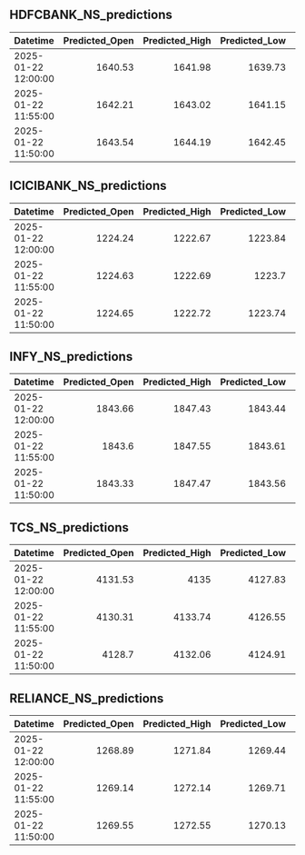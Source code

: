 ## HDFCBANK_NS_predictions
| Datetime            |   Predicted_Open |   Predicted_High |   Predicted_Low |   Predicted_Close |   Predicted_Volume |
|:--------------------|-----------------:|-----------------:|----------------:|------------------:|-------------------:|
| 2025-01-22 12:00:00 |          1640.53 |          1641.98 |         1639.73 |           1638.96 |            82143.4 |
| 2025-01-22 11:55:00 |          1642.21 |          1643.02 |         1641.15 |           1640.21 |            80555.8 |
| 2025-01-22 11:50:00 |          1643.54 |          1644.19 |         1642.45 |           1641.68 |            76451.3 |

## ICICIBANK_NS_predictions
| Datetime            |   Predicted_Open |   Predicted_High |   Predicted_Low |   Predicted_Close |   Predicted_Volume |
|:--------------------|-----------------:|-----------------:|----------------:|------------------:|-------------------:|
| 2025-01-22 12:00:00 |          1224.24 |          1222.67 |         1223.84 |           1225.93 |             131077 |
| 2025-01-22 11:55:00 |          1224.63 |          1222.69 |         1223.7  |           1225.54 |             104844 |
| 2025-01-22 11:50:00 |          1224.65 |          1222.72 |         1223.74 |           1225.57 |             104996 |

## INFY_NS_predictions
| Datetime            |   Predicted_Open |   Predicted_High |   Predicted_Low |   Predicted_Close |   Predicted_Volume |
|:--------------------|-----------------:|-----------------:|----------------:|------------------:|-------------------:|
| 2025-01-22 12:00:00 |          1843.66 |          1847.43 |         1843.44 |           1842.57 |            42876.4 |
| 2025-01-22 11:55:00 |          1843.6  |          1847.55 |         1843.61 |           1842.71 |            41834.6 |
| 2025-01-22 11:50:00 |          1843.33 |          1847.47 |         1843.56 |           1842.68 |            40739.9 |

## TCS_NS_predictions
| Datetime            |   Predicted_Open |   Predicted_High |   Predicted_Low |   Predicted_Close |   Predicted_Volume |
|:--------------------|-----------------:|-----------------:|----------------:|------------------:|-------------------:|
| 2025-01-22 12:00:00 |          4131.53 |          4135    |         4127.83 |           4132.48 |            18835.1 |
| 2025-01-22 11:55:00 |          4130.31 |          4133.74 |         4126.55 |           4131.38 |            18878.6 |
| 2025-01-22 11:50:00 |          4128.7  |          4132.06 |         4124.91 |           4129.85 |            19250.8 |

## RELIANCE_NS_predictions
| Datetime            |   Predicted_Open |   Predicted_High |   Predicted_Low |   Predicted_Close |   Predicted_Volume |
|:--------------------|-----------------:|-----------------:|----------------:|------------------:|-------------------:|
| 2025-01-22 12:00:00 |          1268.89 |          1271.84 |         1269.44 |           1269.72 |            65413   |
| 2025-01-22 11:55:00 |          1269.14 |          1272.14 |         1269.71 |           1269.98 |            65443.7 |
| 2025-01-22 11:50:00 |          1269.55 |          1272.55 |         1270.13 |           1270.4  |            65462   |


